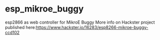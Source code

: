 # esp_mikroe_buggy
esp2866 as web controller for MikroE Buggy
More info on Hackster project published here:https://www.hackster.io/16283/esp8266-mikroe-buggy-ccd102
